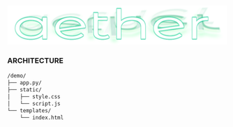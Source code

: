 ![AetherLogoPNG](assets/aether-logo-full-png.png)

### ARCHITECTURE
```
/demo/
├── app.py/
├── static/
│   ├── style.css
│   └── script.js
└── templates/
    └── index.html
```
